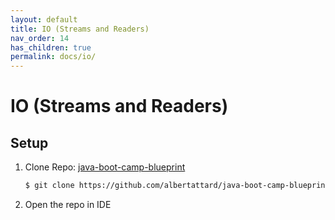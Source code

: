 ```yaml
---
layout: default
title: IO (Streams and Readers)
nav_order: 14
has_children: true
permalink: docs/io/
---
```


# IO (Streams and Readers)

## Setup

1. Clone Repo: [java-boot-camp-blueprint](https://github.com/albertattard/java-boot-camp-blueprint)

    ```bash
    $ git clone https://github.com/albertattard/java-boot-camp-blueprint.git
    ```

1. Open the repo in IDE
